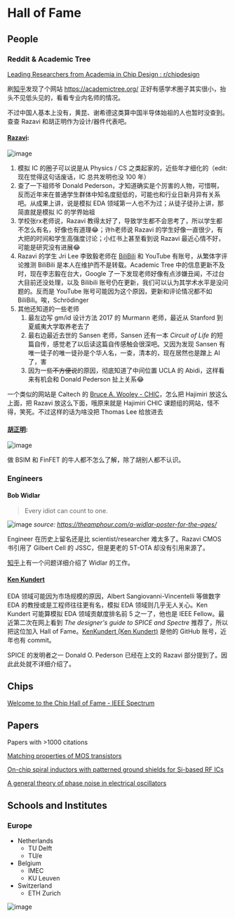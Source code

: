 # Hall of Fame

## People

### Reddit & Academic Tree

[Leading Researchers from Academia in Chip Design : r/chipdesign](https://www.reddit.com/r/chipdesign/comments/j7fg38/leading_researchers_from_academia_in_chip_design/)

刷[知乎](https://www.zhihu.com/question/556904632/answer/3248040031)发现了个网站 https://academictree.org/ 正好有感学术圈子其实很小，抬头不见低头见的，看看专业内名师的情况。

不过中国人基本上没有，黄昆、谢希德这类算中国半导体始祖的人也暂时没查到。查查 Razavi 和胡正明作为设计/器件代表吧。

#### [Razavi](https://academictree.org/etree/tree.php?pid=731611&fontsize=1&pnodecount=4&cnodecount=4): 

![image](https://github.com/user-attachments/assets/0b98e32f-f7f0-405f-9355-02e6c51be02f)

1. 模拟 IC 的圈子可以说是从 Physics / CS 之类起家的，近些年才细化的（edit: 现在觉得这句话废话，IC 总共发明也没 100 年）
2. 查了一下祖师爷 Donald Pederson，才知道确实是个厉害的人物，可惜啊，反而近年来在普通学生群体中知名度挺低的，可能也和行业日新月异有关系吧。从成果上讲，说是模拟 EDA 领域第一人也不为过；从徒子徒孙上讲，那简直就是模拟 IC 的学界始祖
3. 学校张rx老师说，Razavi 教得太好了，导致学生都不会思考了，所以学生都不怎么有名，好像也有道理😂；许h老师说 Razavi 的学生好像一直很少，有大把的时间和学生高强度讨论；小红书上甚至看到说 Razavi 最近心情不好，可能是研究没有进展😂
4. Razavi 的学生 Jri Lee 李致毅老师在 [BiliBili](https://space.bilibili.com/1629031600) 和 YouTube 有账号，从繁体字评论推测 BiliBili 是本人在维护而不是转载。Academic Tree 中的信息更新不及时，现在李志毅在台大，Google 了一下发现老师好像有点涉嫌丑闻，不过台大目前还没处理，以及 Bilibili 账号仍在更新，我们可以认为其学术水平是没问题的。反而是 YouTube 账号可能因为这个原因，更新和评论情况都不如 BiliBili。唉，Schrödinger
5. 其他还知道的一些老师
    1. 最左边写 gm/id 设计方法 2017 的 Murmann 老师，最近从 Stanford 到夏威夷大学取养老去了
    2. 最右边最近去世的 Sansen 老师，Sansen 还有一本 *Circuit of Life* 的短篇自传，感觉老了以后读这篇自传感触会很深吧。又因为发现 Sansen 有唯一徒子的唯一徒孙是个华人名，一查，清本的，现在居然也是蹭上 AI 了，害
    3. 因为一些~~不方便说~~的原因，彻底知道了中间位置 UCLA 的 Abidi，这样看来有机会和 Donald Pederson 扯上关系😂
  
一个类似的网站是 Caltech 的 [Bruce A. Wooley - CHIC](https://chic.caltech.edu/genealogy/bruce-a-wooley/)，怎么把 Hajimiri 放这么上面，把 Razavi 放这么下面，哦原来就是 Hajimiri CHIC 课题组的网站，怪不得，笑死。不过这样的话为啥没把 Thomas Lee 给放进去

#### [胡正明](https://academictree.org/etree/tree.php?pid=184325&pnodecount=6&cnodecount=6):

![image](https://github.com/user-attachments/assets/32d9ab88-801f-404f-a19f-fdd52db334bc)

做 BSIM 和 FinFET 的牛人都不怎么了解，除了胡别人都不认识。

### Engineers

#### Bob Widlar

> Every idiot can count to one.

![image](https://github.com/user-attachments/assets/71235cdb-9eb9-4870-a9e4-9eeeb8b33099)
*source: https://theamphour.com/a-widlar-poster-for-the-ages/*

Engineer 在历史上留名还是比 scientist/researcher 难太多了。Razavi CMOS 书引用了 Gilbert Cell 的 JSSC，但是更老的 5T-OTA 却没有引用来源了。

[知乎](https://www.zhihu.com/question/279354736)上有一个问题详细介绍了 Widlar 的工作。


#### [Ken Kundert](https://en.wikipedia.org/wiki/Ken_Kundert)

EDA 领域可能因为市场规模的原因，Albert Sangiovanni-Vincentelli 等做数字 EDA 的教授或是工程师往往更有名，模拟 EDA 领域则几乎无人关心。Ken Kundert 可能算模拟 EDA 领域贡献度排名前 5 之一了，他也是 IEEE Fellow。最近第二次在网上看到 *The designer's guide to SPICE and Spectre* 推荐了，所以把这位加入 Hall of Fame。[KenKundert (Ken Kundert)](https://github.com/KenKundert) 是他的 GitHub 账号，近年也有 commit。

SPICE 的发明者之一 Donald O. Pederson 已经在上文的 Razavi 部分提到了。因此此处就不详细介绍了。

## Chips

[Welcome to the Chip Hall of Fame - IEEE Spectrum](https://spectrum.ieee.org/welcome-to-the-chip-hall-of-fame)

## Papers

Papers with >1000 citations

[Matching properties of MOS transistors](https://ieeexplore.ieee.org/abstract/document/572629)

[On-chip spiral inductors with patterned ground shields for Si-based RF ICs](https://ieeexplore.ieee.org/abstract/document/668989)

[A general theory of phase noise in electrical oscillators](https://ieeexplore.ieee.org/abstract/document/658619)

## Schools and Institutes

### Europe

- Netherlands
  - TU Delft
  - TU/e
- Belgium
  - IMEC
  - KU Leuven
- Switzerland
  - ETH Zurich

![image](https://op.europa.eu/webpub/com/eu-and-me/img/en_sol01.svg)
